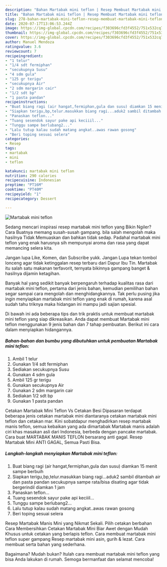 ```yaml
---
description: "Bahan Martabak mini teflon | Resep Membuat Martabak mini teflon Yang Bisa Manjain Lidah"
title: "Bahan Martabak mini teflon | Resep Membuat Martabak mini teflon Yang Bisa Manjain Lidah"
slug: 278-bahan-martabak-mini-teflon-resep-membuat-martabak-mini-teflon-yang-bisa-manjain-lidah
date: 2020-07-17T13:06:53.244Z
image: https://img-global.cpcdn.com/recipes/f303696cfd3f4552/751x532cq70/martabak-mini-teflon-foto-resep-utama.jpg
thumbnail: https://img-global.cpcdn.com/recipes/f303696cfd3f4552/751x532cq70/martabak-mini-teflon-foto-resep-utama.jpg
cover: https://img-global.cpcdn.com/recipes/f303696cfd3f4552/751x532cq70/martabak-mini-teflon-foto-resep-utama.jpg
author: Manuel Mendoza
ratingvalue: 3.6
reviewcount: 7
recipeingredient:
- "1 telur"
- "1/4 sdt fermiphan"
- "secukupnya Susu"
- "4 sdm gula"
- "125 gr terigu"
- "secukupnya Air"
- "2 sdm margarin cair"
- "1/2 sdt bp"
- "1 pasta pandan"
recipeinstructions:
- "Buat biang ragi (air hangat,fermiphan,gula dan susu) diamkan 15 menit sampe berbuih"
- "Siapkan terigu,bp,telur.masukkan biang ragi...aduk2 sambil ditambah air dan pasta pandan secukupnya sampe rata/bisa disating agar tidak bergerindil diamkan 1 jam"
- "Panaskan teflon..."
- "Tuang sesendok sayur pake api keciiil..."
- "Tunggu sampe berlubang2..."
- "Lalu tutup kalau sudah matang angkat..awas rawan gosong"
- "Beri toping sesuai selera"
categories:
- Resep
tags:
- martabak
- mini
- teflon

katakunci: martabak mini teflon 
nutrition: 290 calories
recipecuisine: Indonesian
preptime: "PT16M"
cooktime: "PT40M"
recipeyield: "1"
recipecategory: Dessert

---
```



![Martabak mini teflon](https://img-global.cpcdn.com/recipes/f303696cfd3f4552/751x532cq70/martabak-mini-teflon-foto-resep-utama.jpg)

Sedang mencari inspirasi resep martabak mini teflon yang Bikin Ngiler? Cara Buatnya memang susah-susah gampang. bila salah mengolah maka hasilnya Tidak Memuaskan dan bahkan tidak sedap. Padahal martabak mini teflon yang enak harusnya sih mempunyai aroma dan rasa yang dapat memancing selera kita.

Jangan lupa Like, Komen, dan Subscribe yukk. Jangan Lupa tekan tombol lonceng agar tidak ketinggalan resep terbaru dari Dapur Ibu Tin. Martabak itu salah satu makanan terfavorit, ternyata bikinnya gampang banget &amp; hasilnya dijamin ketagihan.

Banyak hal yang sedikit banyak berpengaruh terhadap kualitas rasa dari martabak mini teflon, pertama dari jenis bahan, kemudian pemilihan bahan segar sampai cara mengolah dan menghidangkannya. Tak perlu pusing jika ingin menyiapkan martabak mini teflon yang enak di rumah, karena asal sudah tahu triknya maka hidangan ini mampu jadi sajian spesial.


Di bawah ini ada beberapa tips dan trik praktis untuk membuat martabak mini teflon yang siap dikreasikan. Anda dapat membuat Martabak mini teflon menggunakan 9 jenis bahan dan 7 tahap pembuatan. Berikut ini cara dalam menyiapkan hidangannya.

<!--inarticleads1-->

##### Bahan-bahan dan bumbu yang dibutuhkan untuk pembuatan Martabak mini teflon:

1. Ambil 1 telur
1. Gunakan 1/4 sdt fermiphan
1. Sediakan secukupnya Susu
1. Gunakan 4 sdm gula
1. Ambil 125 gr terigu
1. Gunakan secukupnya Air
1. Gunakan 2 sdm margarin cair
1. Sediakan 1/2 sdt bp
1. Gunakan 1 pasta pandan


Cetakan Martabak Mini Teflon Vs Cetakan Besi Dipasaran terdapat beberapa jenis cetakan martabak mini diantaranya cetakan martabak mini teflon dan cetakan mar. Kini sobatdapur menghadirkan resep martabak manis teflon, semua kebaikan yang ada dimartabak Martabak manis adalah ciri khas masakan asli dari Indonesia, berbeda dengan pancake martabak. Cara buat MARTABAK MANIS TEFLON bersarang anti gagal. Resep Martabak Mini ANTI GAGAL, Semua Pasti Bisa. 

<!--inarticleads2-->

##### Langkah-langkah menyiapkan Martabak mini teflon:

1. Buat biang ragi (air hangat,fermiphan,gula dan susu) diamkan 15 menit sampe berbuih
1. Siapkan terigu,bp,telur.masukkan biang ragi...aduk2 sambil ditambah air dan pasta pandan secukupnya sampe rata/bisa disating agar tidak bergerindil diamkan 1 jam
1. Panaskan teflon...
1. Tuang sesendok sayur pake api keciiil...
1. Tunggu sampe berlubang2...
1. Lalu tutup kalau sudah matang angkat..awas rawan gosong
1. Beri toping sesuai selera


Resep Martabak Manis Mini yang Nikmat Sekali. Pilih cetakan berbahan Cara Membersihkan Cetakan Martabak Mini Biar Awet dengan Mudah Khusus untuk cetakan yang berlapis teflon. Cara membuat martabak mini teflon super gampang Resep martabak mini asin, gurih &amp; lezat. Cara membuat serta bahan yang sederhana. 

Bagaimana? Mudah bukan? Itulah cara membuat martabak mini teflon yang bisa Anda lakukan di rumah. Semoga bermanfaat dan selamat mencoba!
